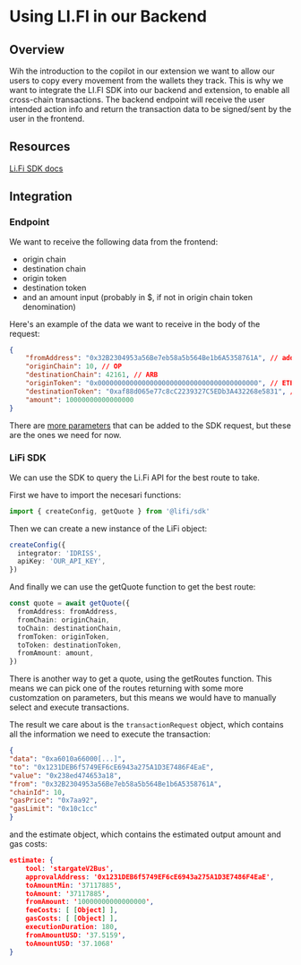# Using LI.FI in our Backend
## Overview
Wih the introduction to the copilot in our extension we want to allow our users to copy every movement from the wallets they track. This is why we want to integrate the LI.FI SDK into our backend and extension, to enable all cross-chain transactions. The backend endpoint will receive the user intended action info and return the transaction data to be signed/sent by the user in the frontend.

## Resources
[Li.Fi SDK docs](https://docs.li.fi/integrate-li.fi-sdk/li.fi-sdk-overview)

## Integration

### Endpoint
We want to receive the following data from the frontend:
- origin chain
- destination chain
- origin token
- destination token
- and an amount input (probably in $, if not in origin chain token denomination)

Here's an example of the data we want to receive in the body of the request:
```json
{
    "fromAddress": "0x32B2304953a56Be7eb58a5b564Be1b6A5358761A", // address of signer from frontend
    "originChain": 10, // OP
    "destinationChain": 42161, // ARB
    "originToken": "0x0000000000000000000000000000000000000000", // ETH
    "destinationToken": "0xaf88d065e77c8cC2239327C5EDb3A432268e5831", // USDC
    "amount": 10000000000000000
}
```
There are [more parameters](https://docs.li.fi/integrate-li.fi-sdk/request-routes-quotes#other-quote-parameters) that can be added to the SDK request, but these are the ones we need for now.

### LiFi SDK
We can use the SDK to query the Li.Fi API for the best route to take.

First we have to import the necesari functions:
```ts
import { createConfig, getQuote } from '@lifi/sdk'
```

Then we can create a new instance of the LiFi object:
```ts
createConfig({
  integrator: 'IDRISS',
  apiKey: 'OUR_API_KEY',
})
```

And finally we can use the getQuote function to get the best route:
```ts
const quote = await getQuote({
  fromAddress: fromAddress,
  fromChain: originChain,
  toChain: destinationChain,
  fromToken: originToken,
  toToken: destinationToken,
  fromAmount: amount,
})
```

There is another way to get a quote, using the getRoutes function. This means we can pick one of the routes returning with some more customzation on parameters, but this means we would have to manually select and execute transactions.

The result we care about is the `transactionRequest` object, which contains all the information we need to execute the transaction:

```json
{
"data": "0xa6010a66000[...]",
"to": "0x1231DEB6f5749EF6cE6943a275A1D3E7486F4EaE",
"value": "0x238ed474653a18",
"from": "0x32B2304953a56Be7eb58a5b564Be1b6A5358761A",
"chainId": 10,
"gasPrice": "0x7aa92",
"gasLimit": "0x10c1cc"
}
```

and the estimate object, which contains the estimated output amount and gas costs:

```json
estimate: {
    tool: 'stargateV2Bus',
    approvalAddress: '0x1231DEB6f5749EF6cE6943a275A1D3E7486F4EaE',
    toAmountMin: '37117885',
    toAmount: '37117885',
    fromAmount: '10000000000000000',
    feeCosts: [ [Object] ],
    gasCosts: [ [Object] ],
    executionDuration: 180,
    fromAmountUSD: '37.5159',
    toAmountUSD: '37.1068'
}
```
